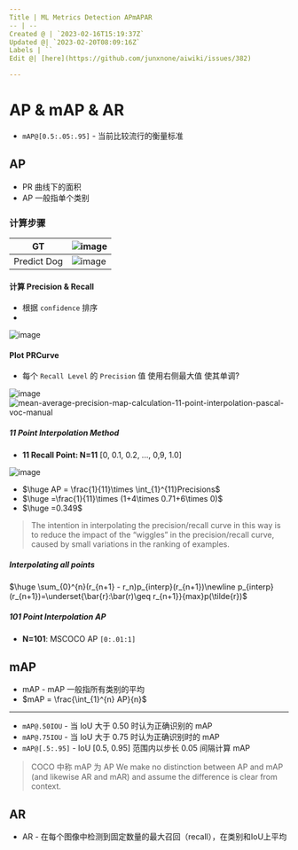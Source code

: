 ```yaml
---
Title | ML Metrics Detection APmAPAR
-- | --
Created @ | `2023-02-16T15:19:37Z`
Updated @| `2023-02-20T08:09:16Z`
Labels | ``
Edit @| [here](https://github.com/junxnone/aiwiki/issues/382)

---
```

# AP & mAP & AR

- `mAP@[0.5:.05:.95]` - 当前比较流行的衡量标准

## AP
- PR 曲线下的面积
- AP 一般指单个类别

### 计算步骤

GT | ![image](https://user-images.githubusercontent.com/2216970/220018804-6eeb8f11-aeba-4fb7-8c35-80a84858b7cb.png)
-- | --
Predict Dog  | ![image](https://user-images.githubusercontent.com/2216970/219999922-5d64b9cf-f1e5-439a-9ae1-346b699051df.png)

#### 计算 Precision & Recall
- 根据 `confidence` 排序
- 
![image](https://user-images.githubusercontent.com/2216970/219999957-82ea09f1-1813-49e8-bdc5-eadc712051c8.png)

#### Plot PRCurve

- 每个 `Recall Level` 的 `Precision` 值 使用右侧最大值 使其单调?

![image](https://user-images.githubusercontent.com/2216970/220000067-3e7a8e79-1b1e-49ad-9681-d8b8468c681c.png)
![mean-average-precision-map-calculation-11-point-interpolation-pascal-voc-manual](https://user-images.githubusercontent.com/2216970/220021066-6f256990-3c13-43ad-901a-6fa23139bd67.gif)


##### 11 Point Interpolation Method

- **11 Recall Point: N=11** [0, 0.1, 0.2, ..., 0,9, 1.0]

![image](https://user-images.githubusercontent.com/2216970/220000690-1d169ef1-3857-46b0-996e-3a67070e9e77.png)

- $\huge AP =  \frac{1}{11}\times \int_{1}^{11}Precisions$
- $\huge =\frac{1}{11}\times (1+4\times 0.71+6\times 0)$
- $\huge =0.349$

> The intention in interpolating the precision/recall curve in this way is to reduce the impact of the “wiggles” in the precision/recall curve, caused by small variations in the ranking of examples.



##### Interpolating all points

$\huge \sum_{0}^{n}(r_{n+1} - r_n)p_{interp}(r_{n+1})\newline p_{interp}(r_{n+1})=\underset{\bar{r}:\bar(r)\geq r_{n+1}}{max}p(\tilde{r})$

##### 101 Point Interpolation AP
- **N=101**: MSCOCO AP `[0:.01:1]`




## mAP

- mAP - mAP 一般指所有类别的平均
- $mAP = \frac{\int_{1}^{n} AP}{n}$

---
- `mAP@.50IOU` - 当 IoU 大于 0.50 时认为正确识别的 mAP
- `mAP@.75IOU` - 当 IoU 大于 0.75 时认为正确识别时的 mAP
- `mAP@[.5:.95]` - IoU [0.5, 0.95] 范围内以步长 0.05 间隔计算 mAP

> COCO 中称 mAP 为 AP
> We make no distinction between AP and mAP (and likewise AR and mAR) and assume the difference is clear from context.


## AR

- AR  - 在每个图像中检测到固定数量的最大召回（recall），在类别和IoU上平均

